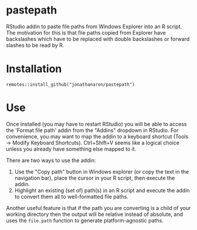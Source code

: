 # pastepath
 RStudio addin to paste file paths from Windows Explorer into an R script. The motivation for this is that file paths copied from Explorer have backslashes which have to be replaced with double backslashes or forward slashes to be read by R.
 
# Installation

`remotes::install_github("jonathanaron/pastepath")`

# Use

Once installed (you may have to restart RStudio) you will be able to access the 'Format file path' addin from the "Addins" dropdown in RStudio. For convenience, you may want to map the addin to a keyboard shortcut (Tools -> Modify Keyboard Shortcuts). Ctrl+Shift+V seems like a logical choice unless you already have something else mapped to it.

There are two ways to use the addin: 
1. Use the "Copy path" button in Windows explorer (or copy the text in the navigation bar), place the cursor in your R script, then execute the addin.
2. Highlight an existing (set of) path(s) in an R script and execute the addin to convert them all to well-formatted file paths.

Another useful feature is that if the path you are converting is a child of your working directory then the output will be relative instead of absolute, and uses the `file.path` function to generate platform-agnostic paths.
